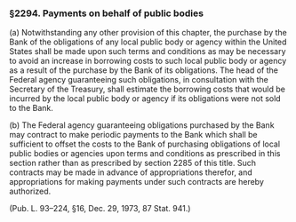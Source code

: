 ### §2294. Payments on behalf of public bodies ###

(a) Notwithstanding any other provision of this chapter, the purchase by the Bank of the obligations of any local public body or agency within the United States shall be made upon such terms and conditions as may be necessary to avoid an increase in borrowing costs to such local public body or agency as a result of the purchase by the Bank of its obligations. The head of the Federal agency guaranteeing such obligations, in consultation with the Secretary of the Treasury, shall estimate the borrowing costs that would be incurred by the local public body or agency if its obligations were not sold to the Bank.

(b) The Federal agency guaranteeing obligations purchased by the Bank may contract to make periodic payments to the Bank which shall be sufficient to offset the costs to the Bank of purchasing obligations of local public bodies or agencies upon terms and conditions as prescribed in this section rather than as prescribed by section 2285 of this title. Such contracts may be made in advance of appropriations therefor, and appropriations for making payments under such contracts are hereby authorized.

(Pub. L. 93–224, §16, Dec. 29, 1973, 87 Stat. 941.)